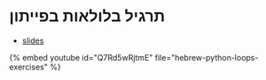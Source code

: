 # תרגיל בלולאות בפייתון


* [slides](https://code-maven.com/slides/python-programming/exercise-print-all-the-locations)

{% embed youtube id="Q7Rd5wRjtmE" file="hebrew-python-loops-exercises" %}

